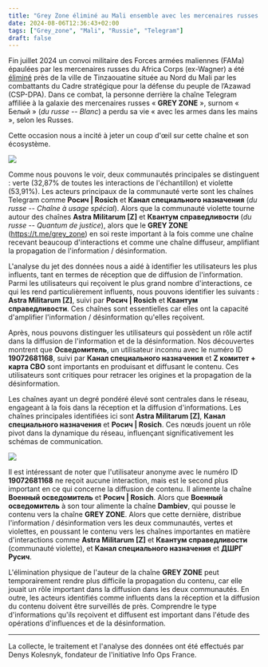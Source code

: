 ```yaml
---
title: "Grey Zone éliminé au Mali ensemble avec les mercenaires russes et les FAMa"
date: 2024-08-06T12:36:43+02:00
tags: ["Grey_zone", "Mali", "Russie", "Telegram"]
draft: false
---
```


Fin juillet 2024 un convoi militaire des Forces armées maliennes (FAMa) épaulées par les mercenaires russes du Africa Corps (ex-Wagner) a été [éliminé](https://fr.wikipedia.org/wiki/Bataille_de_Tinzawatène_(2024)) près de la ville de Tinzaouatine située au Nord du Mali par les combattants du Cadre stratégique pour la défense du peuple de l’Azawad (CSP-DPA). Dans ce combat, la personne derrière la chaîne Telegram affiliée à la galaxie des mercenaires russes « **GREY ZONE** », surnom « Белый » (*du russe -- Blanc*) a perdu sa vie « avec les armes dans les mains », selon les Russes.

Cette occasion nous a incité à jeter un coup d'œil sur cette chaîne et son écosystème.

![](/images/greyzonetg.webp)

Comme nous pouvons le voir, deux communautés principales se distinguent : verte (32,87% de toutes les interactions de l'échantillon) et violette (53,91%). Les acteurs principaux de la communauté verte sont les chaînes Telegram comme **Росич | Rosich** et **Канал специального назначения** (*du russe -- Chaîne à usage spécial*). Alors que la communauté violette tourne autour des chaînes **Astra Militarum [Z]** et **Квантум справедливости** (*du russe -- Quantum de justice*), alors que le **GREY ZONE** (https://t.me/grey_zone) en soi reste important à la fois comme une chaîne recevant beaucoup d'interactions et comme une chaîne diffuseur, amplifiant la propagation de l'information / désinformation.

L'analyse du jet des données nous a aidé à identifier les utilisateurs les plus influents, tant en termes de réception que de diffusion de l'information. Parmi les utilisateurs qui reçoivent le plus grand nombre d'interactions, ce qui les rend particulièrement influents, nous pouvons identifier les suivants : **Astra Militarum [Z]**, suivi par **Росич | Rosich** et **Квантум справедливости**. Ces chaînes sont essentielles car elles ont la capacité d'amplifier l'information / désinformation qu'elles reçoivent.

Après, nous pouvons distinguer les utilisateurs qui possèdent un rôle actif dans la diffusion de l'information et de la désinformation. Nos découvertes montrent que **Осведомитель**, un utilisateur inconnu avec le numéro ID **19072681168**, suivi par **Канал специального назначения** et **Z комитет + карта СВО** sont importants en produisant et diffusant le contenu. Ces utilisateurs sont critiques pour retracer les origines et la propagation de la désinformation.

Les chaînes ayant un degré pondéré élevé sont centrales dans le réseau, engageant à la fois dans la réception et la diffusion d'informations. Les chaînes principales identifiées ici sont **Astra Militarum [Z]**, **Канал специального назначения** et **Росич | Rosich**. Ces nœuds jouent un rôle pivot dans la dynamique du réseau, influençant significativement les schémas de communication.

![](/images/greyzonetgout.webp)

Il est intéressant de noter que l'utilisateur anonyme avec le numéro ID **19072681168** ne reçoit aucune interaction, mais est le second plus important en ce qui concerne la diffusion de contenu. Il alimente la chaîne **Военный осведомитель** et **Росич | Rosich**. Alors que **Военный осведомитель** à son tour alimente la chaîne **Dambiev**, qui pousse le contenu vers la chaîne **GREY ZONE**. Alors que cette dernière, distribue l'information / désinformation vers les deux communautés, vertes et violettes, en poussant le contenu vers les chaînes importantes en matière d'interactions comme **Astra Militarum [Z]** et **Квантум справедливости** (communauté violette), et **Канал специального назначения** et **ДШРГ Русич**.

L'élimination physique de l'auteur de la chaîne **GREY ZONE** peut temporairement rendre plus difficile la propagation du contenu, car elle jouait un rôle important dans la diffusion dans les deux communautés. En outre, les acteurs identifiés comme influents dans la réception et la diffusion du contenu doivent être surveillés de près. Comprendre le type d'informations qu'ils reçoivent et diffusent est important dans l'étude des opérations d'influences et de la désinformation.

---

La collecte, le traitement et l'analyse des données ont été effectués par Denys Kolesnyk, fondateur de l'initiative Info Ops France.